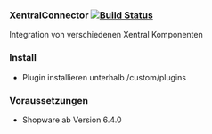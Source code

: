 ### XentralConnector [![Build Status](https://img.shields.io/badge/build-passing-brightgreen.svg)]()

Integration von verschiedenen Xentral Komponenten

### Install
- Plugin installieren unterhalb /custom/plugins

### Voraussetzungen
- Shopware ab Version 6.4.0


